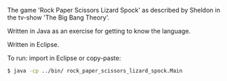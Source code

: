 The game 'Rock Paper Scissors Lizard Spock' as described by Sheldon in the
tv-show 'The Big Bang Theory'.

Written in Java as an exercise for getting to know the language.

Written in Eclipse.

To run: import in Eclipse
or copy-paste:
~~~sh
$ java -cp ../bin/ rock_paper_scissors_lizard_spock.Main
~~~
